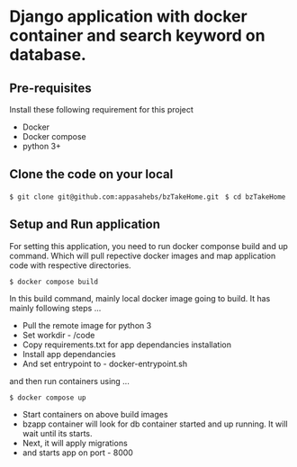 Django application with docker container and search keyword on database.
======================

Pre-requisites
----------------------
Install these following requirement for this project
- Docker
- Docker compose
- python 3+

## Clone the code on your local
```$ git clone git@github.com:appasahebs/bzTakeHome.git ```
```$ cd bzTakeHome ```

## Setup and Run application
For setting this application, you need to run docker componse build and up command. Which will pull repective docker images and map application code with respective directories.

```$ docker compose build ```

In this build command, mainly local docker image going to build. It has mainly following steps ... 
- Pull the remote image for python 3
- Set workdir - /code
- Copy requirements.txt for app dependancies installation 
- Install app dependancies
- And set entrypoint to - docker-entrypoint.sh

and then run containers using ...

```$ docker compose up ```

- Start containers on above build images
- bzapp container will look for db container started and up running. It will wait until its starts.
- Next, it will apply migrations
- and starts app on port - 8000

